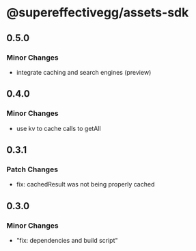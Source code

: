 # @supereffectivegg/assets-sdk

## 0.5.0

### Minor Changes

- integrate caching and search engines (preview)

## 0.4.0

### Minor Changes

- use kv to cache calls to getAll

## 0.3.1

### Patch Changes

- fix: cachedResult was not being properly cached

## 0.3.0

### Minor Changes

- "fix: dependencies and build script"
